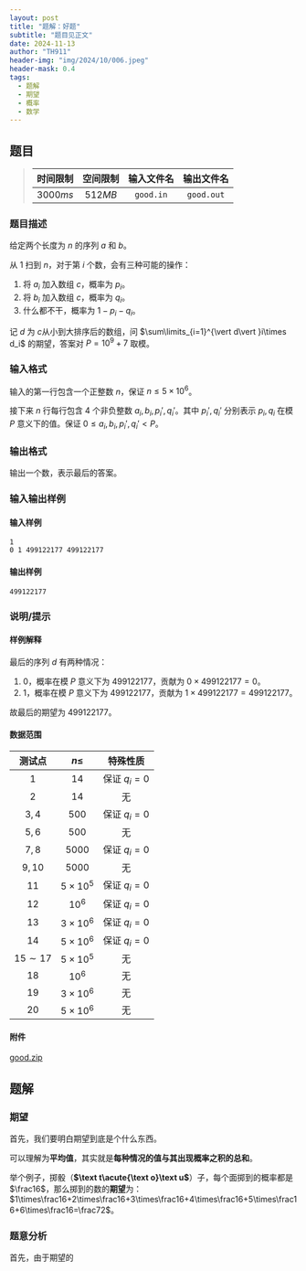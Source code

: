 ```yaml
---
layout: post
title: "题解：好题"
subtitle: "题目见正文"
date: 2024-11-13
author: "TH911"
header-img: "img/2024/10/006.jpeg"
header-mask: 0.4
tags:
  - 题解
  - 期望
  - 概率
  - 数学
---
```


## 题目

> | 时间限制 | 空间限制 | 输入文件名 | 输出文件名 |
> | :------: | :------: | :--------: | :--------: |
> | $3000ms$ | $512MB$  | `good.in`  | `good.out` |

### 题目描述

给定两个长度为 $n$ 的序列 $a$ 和 $b$。

从 $1$ 扫到 $n$，对于第 $i$ 个数，会有三种可能的操作：

1. 将 $a_i$ 加入数组 $c$，概率为 $p_i$。
2. 将 $b_i$ 加入数组 $c$，概率为 $q_i$。
3. 什么都不干，概率为 $1-p_i-q_i$。

记 $d$ 为  $c$从小到大排序后的数组，问 $\sum\limits_{i=1}^{\vert d\vert }i\times d_i$ 的期望，答案对 $P=10^9+7$ 取模。

### 输入格式

输入的第一行包含一个正整数 $n$，保证 $n\leq5\times10^6$。

接下来 $n$ 行每行包含 $4$ 个非负整数 $a_i,b_i,p_i',q_i'$。其中 $p_i',q_i'$ 分别表示 $p_i, q_i$ 在模 $P$ 意义下的值。保证 $0\leq a_i,b_i,p_i',q_i'<P$。

### 输出格式

输出一个数，表示最后的答案。

### 输入输出样例

#### 输入样例

```
1
0 1 499122177 499122177
```

#### 输出样例

```
499122177
```

### 说明/提示

#### 样例解释

最后的序列 $d$ 有两种情况：

1. $0$，概率在模 $P$ 意义下为 $499122177$，贡献为 $0\times499122177=0$。
2. $1$，概率在模 $P$ 意义下为 $499122177$，贡献为 $1\times499122177=499122177$。

故最后的期望为 $499122177$。

#### 数据范围

|   测试点   |    $n\leq$    |   特殊性质   |
| :--------: | :-----------: | :----------: |
|    $1$     |     $14$      | 保证 $q_i=0$ |
|    $2$     |     $14$      |      无      |
|   $3,4$    |     $500$     | 保证 $q_i=0$ |
|   $5,6$    |     $500$     |      无      |
|   $7,8$    |    $5000$     | 保证 $q_i=0$ |
|   $9,10$   |    $5000$     |      无      |
|    $11$    | $5\times10^5$ | 保证 $q_i=0$ |
|    $12$    |    $10^6$     | 保证 $q_i=0$ |
|    $13$    | $3\times10^6$ | 保证 $q_i=0$ |
|    $14$    | $5\times10^6$ | 保证 $q_i=0$ |
| $15\sim17$ | $5\times10^5$ |      无      |
|    $18$    |    $10^6$     |      无      |
|    $19$    | $3\times10^6$ |      无      |
|    $20$    | $5\times10^6$ |      无      |

#### 附件

[good.zip](/file/2024/11/good.zip)

## 题解

### 期望

首先，我们要明白期望到底是个什么东西。

可以理解为**平均值**，其实就是**每种情况的值与其出现概率之积的总和**。

举个例子，掷骰（**$\text t\acute{\text o}\text u$**）子，每个面掷到的概率都是 $\frac16$，那么掷到的数的**期望**为：$1\times\frac16+2\times\frac16+3\times\frac16+4\times\frac16+5\times\frac16+6\times\frac16=\frac72$。

### **题意分析**

首先，由于期望的